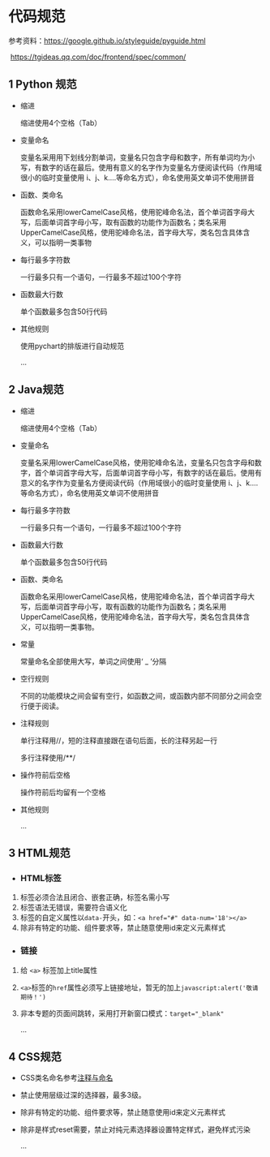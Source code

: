 # 代码规范

参考资料：https://google.github.io/styleguide/pyguide.html

​					https://tgideas.qq.com/doc/frontend/spec/common/

## 1 Python 规范

- 缩进

  缩进使用4个空格（Tab）

- 变量命名

  变量名采用用下划线分割单词，变量名只包含字母和数字，所有单词均为小写，有数字的话在最后。使用有意义的名字作为变量名方便阅读代码（作用域很小的临时变量使用 i、j、k....等命名方式），命名使用英文单词不使用拼音

- 函数、类命名

  函数命名采用lowerCamelCase风格，使用驼峰命名法，首个单词首字母大写，后面单词首字母小写，取有函数的功能作为函数名；类名采用UpperCamelCase风格，使用驼峰命名法，首字母大写，类名包含具体含义，可以指明一类事物

- 每行最多字符数

  一行最多只有一个语句，一行最多不超过100个字符

- 函数最大行数

  单个函数最多包含50行代码

- 其他规则

  使用pychart的排版进行自动规范

  ...

## 2 Java规范

- 缩进

  缩进使用4个空格（Tab）

- 变量命名

  变量名采用lowerCamelCase风格，使用驼峰命名法，变量名只包含字母和数字，首个单词首字母大写，后面单词首字母小写，有数字的话在最后。使用有意义的名字作为变量名方便阅读代码（作用域很小的临时变量使用 i、j、k....等命名方式），命名使用英文单词不使用拼音

- 每行最多字符数

  一行最多只有一个语句，一行最多不超过100个字符

- 函数最大行数

  单个函数最多包含50行代码

- 函数、类命名

  函数命名采用lowerCamelCase风格，使用驼峰命名法，首个单词首字母大写，后面单词首字母小写，取有函数的功能作为函数名；类名采用UpperCamelCase风格，使用驼峰命名法，首字母大写，类名包含具体含义，可以指明一类事物。

- 常量

  常量命名全部使用大写，单词之间使用‘ _ ’分隔

- 空行规则

  不同的功能模块之间会留有空行，如函数之间，或函数内部不同部分之间会空行便于阅读。

- 注释规则

  单行注释用//，短的注释直接跟在语句后面，长的注释另起一行

  多行注释使用/**/

- 操作符前后空格

  操作符前后均留有一个空格

- 其他规则

  ...

## 3 HTML规范

- ### HTML标签

1. 标签必须合法且闭合、嵌套正确，标签名需小写
2. 标签语法无错误，需要符合语义化
3. 标签的自定义属性以`data-`开头，如：`<a href="#" data-num='18'></a>`
4. 除非有特定的功能、组件要求等，禁止随意使用id来定义元素样式

- ### 链接

1. 给 `<a>` 标签加上title属性

2. `<a>`标签的`href`属性必须写上链接地址，暂无的加上`javascript:alert('敬请期待！')`

3. 非本专题的页面间跳转，采用打开新窗口模式：`target="_blank"`

   …

## 4 CSS规范

- CSS类名命名参考[注释与命名](https://tgideas.qq.com/doc/frontend/spec/common/name.html#命名)

- 禁止使用层级过深的选择器，最多3级。

- 除非有特定的功能、组件要求等，禁止随意使用id来定义元素样式

- 除非是样式reset需要，禁止对纯元素选择器设置特定样式，避免样式污染

  …

